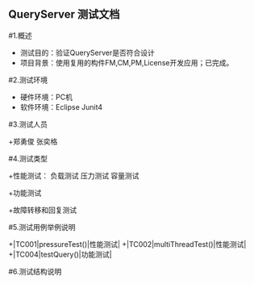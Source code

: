 ## QueryServer 测试文档

#1.概述

+ 测试目的：验证QueryServer是否符合设计
+ 项目背景：使用复用的构件FM,CM,PM,License开发应用；已完成。

#2.测试环境

+ 硬件环境：PC机
+ 软件环境：Eclipse Junit4

#3.测试人员

+郑勇俊 张奕格

#4.测试类型

+性能测试：
  负载测试
  压力测试
  容量测试
  
+功能测试

+故障转移和回复测试

#5.测试用例举例说明

+|TC001|pressureTest()|性能测试|
+|TC002|multiThreadTest()|性能测试|
+|TC004|testQuery()|功能测试|

#6.测试结构说明
